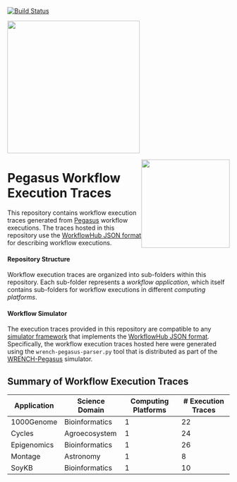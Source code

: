 [![Build Status][travis-badge]][travis-link]

<a href="https://workflowhub.org" target="_blank"><img src="https://workflowhub.org/assets/images/logo-horizontal.png" width="300" /></a>

<img src="https://pegasus.isi.edu/wordpress/wp-content/uploads/2015/12/logo-dark.png" width=200 style="float: right" />

# Pegasus Workflow Execution Traces

This repository contains workflow execution traces generated from
[Pegasus](http://pegasus.isi.edu) workflow executions. The traces
hosted in this repository use the
[WorkflowHub JSON format](https://github.com/workflowhub/workflow-schema)
for describing workflow executions.

#### Repository Structure

Workflow execution traces are organized into sub-folders within this
repository. Each sub-folder represents a _workflow application_, which
itself contains sub-folders for workflow executions in different
_computing platforms_.

#### Workflow Simulator

The execution traces provided in this repository are compatible to any
[simulator framework](https://workflowhub.org/simulator.html) that implements
the [WorkflowHub JSON format](https://github.com/workflowhub/workflow-schema).
Specifically, the workflow execution traces hosted here were generated using
the `wrench-pegasus-parser.py` tool that is distributed as part of the
[WRENCH-Pegasus](https://github.com/wrench-project/pegasus) simulator.


## Summary of Workflow Execution Traces

| Application | Science Domain | Computing Platforms | # Execution Traces |
| --- | --- | --- | --- |
| 1000Genome | Bioinformatics | 1 | 22 |
| Cycles | Agroecosystem | 1 | 24 |
| Epigenomics | Bioinformatics | 1 | 26 |
| Montage | Astronomy | 1 | 8 |
| SoyKB | Bioinformatics | 1 | 10 |


[travis-badge]:             https://travis-ci.org/workflowhub/pegasus-traces.svg?branch=master
[travis-link]:              https://travis-ci.org/workflowhub/pegasus-traces
